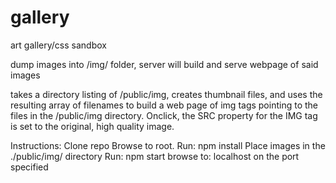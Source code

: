 # gallery
art gallery/css sandbox

dump images into /img/ folder, server will build and serve webpage of said images

takes a directory listing of /public/img, creates thumbnail files, and uses the resulting array of filenames to build a web page of img tags pointing to the files in the /public/img directory.
Onclick, the SRC property for the IMG tag is set to the original, high quality image.

Instructions:
Clone repo
Browse to root. Run: npm install
Place images in the ./public/img/ directory
Run: npm start
browse to: localhost on the port specified 
